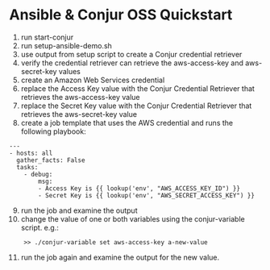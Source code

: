 # Ansible & Conjur OSS Quickstart

1) run start-conjur
2) run setup-ansible-demo.sh
3) use output from setup script to create a Conjur credential retriever
4) verify the credential retriever can retrieve the aws-access-key and aws-secret-key values
5) create an Amazon Web Services credential
6) replace the Access Key value with the Conjur Credential Retriever that retrieves the aws-access-key value
7) replace the Secret Key value with the Conjur Credential Retriever that retrieves the aws-secret-key value
8) create a job template that uses the AWS credential and runs the following playbook:
```
---
- hosts: all
  gather_facts: False
  tasks:
    - debug:
        msg:
        - Access Key is {{ lookup('env', "AWS_ACCESS_KEY_ID") }}
        - Secret Key is {{ lookup('env', "AWS_SECRET_ACCESS_KEY") }}
```
9) run the job and examine the output
10) change the value of one or both variables using the conjur-variable script.
    e.g.:
```
	>> ./conjur-variable set aws-access-key a-new-value
```
11) run the job again and examine the output for the new value.


